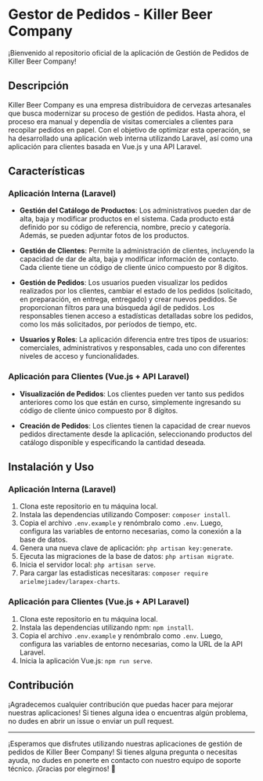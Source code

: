 # Gestor de Pedidos - Killer Beer Company

¡Bienvenido al repositorio oficial de la aplicación de Gestión de Pedidos de Killer Beer Company!

## Descripción

Killer Beer Company es una empresa distribuidora de cervezas artesanales que busca modernizar su proceso de gestión de pedidos. Hasta ahora, el proceso era manual y dependía de visitas comerciales a clientes para recopilar pedidos en papel. Con el objetivo de optimizar esta operación, se ha desarrollado una aplicación web interna utilizando Laravel, así como una aplicación para clientes basada en Vue.js y una API Laravel.

## Características

### Aplicación Interna (Laravel)

- **Gestión del Catálogo de Productos**: Los administrativos pueden dar de alta, baja y modificar productos en el sistema. Cada producto está definido por su código de referencia, nombre, precio y categoría. Además, se pueden adjuntar fotos de los productos.

- **Gestión de Clientes**: Permite la administración de clientes, incluyendo la capacidad de dar de alta, baja y modificar información de contacto. Cada cliente tiene un código de cliente único compuesto por 8 dígitos.

- **Gestión de Pedidos**: Los usuarios pueden visualizar los pedidos realizados por los clientes, cambiar el estado de los pedidos (solicitado, en preparación, en entrega, entregado) y crear nuevos pedidos. Se proporcionan filtros para una búsqueda ágil de pedidos. Los responsables tienen acceso a estadísticas detalladas sobre los pedidos, como los más solicitados, por períodos de tiempo, etc.

- **Usuarios y Roles**: La aplicación diferencia entre tres tipos de usuarios: comerciales, administrativos y responsables, cada uno con diferentes niveles de acceso y funcionalidades.

### Aplicación para Clientes (Vue.js + API Laravel)

- **Visualización de Pedidos**: Los clientes pueden ver tanto sus pedidos anteriores como los que están en curso, simplemente ingresando su código de cliente único compuesto por 8 dígitos.

- **Creación de Pedidos**: Los clientes tienen la capacidad de crear nuevos pedidos directamente desde la aplicación, seleccionando productos del catálogo disponible y especificando la cantidad deseada.

## Instalación y Uso

### Aplicación Interna (Laravel)

1. Clona este repositorio en tu máquina local.
2. Instala las dependencias utilizando Composer: `composer install`.
3. Copia el archivo `.env.example` y renómbralo como `.env`. Luego, configura las variables de entorno necesarias, como la conexión a la base de datos.
4. Genera una nueva clave de aplicación: `php artisan key:generate`.
5. Ejecuta las migraciones de la base de datos: `php artisan migrate`.
6. Inicia el servidor local: `php artisan serve`.
7. Para cargar las estadisticas necesitaras: `composer require arielmejiadev/larapex-charts`.
### Aplicación para Clientes (Vue.js + API Laravel)

1. Clona este repositorio en tu máquina local.
2. Instala las dependencias utilizando npm: `npm install`.
3. Copia el archivo `.env.example` y renómbralo como `.env`. Luego, configura las variables de entorno necesarias, como la URL de la API Laravel.
4. Inicia la aplicación Vue.js: `npm run serve`.

## Contribución

¡Agradecemos cualquier contribución que puedas hacer para mejorar nuestras aplicaciones! Si tienes alguna idea o encuentras algún problema, no dudes en abrir un issue o enviar un pull request.

---

¡Esperamos que disfrutes utilizando nuestras aplicaciones de gestión de pedidos de Killer Beer Company! Si tienes alguna pregunta o necesitas ayuda, no dudes en ponerte en contacto con nuestro equipo de soporte técnico. ¡Gracias por elegirnos! 🍻
